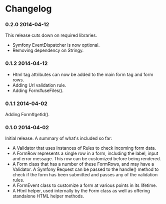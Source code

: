 Changelog
=========

### 0.2.0 2014-04-12

This release cuts down on required libraries.

* Symfony EventDispatcher is now optional.
* Removing dependency on Stringy.

### 0.1.2 2014-04-12

* Html tag attributes can now be added to the main form tag and form rows.
* Adding Url validation rule.
* Adding Form#useFiles().

### 0.1.1 2014-04-02

Adding Form#getId().

### 0.1.0 2014-04-02

Initial release. A summary of what's included so far:

* A Validator that uses instances of Rules to check incoming form data.
* A FormRow represents a single row in a form, including the label,
  input and error message. This row can be customized before being
  rendered.
* A Form class that has a number of these FormRows, and may have a
  Validator. A Symfony Request can be passed to the handle() method to
  check if the form has been submitted and passes any of the
  validation rules.
* A FormEvent class to customize a form at various points in its
  lifetime.
* A Html helper, used internally by the Form class as well as offering
  standalone HTML helper methods.
